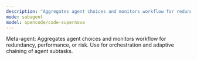 ```yaml
---
description: "Aggregates agent choices and monitors workflow for redundancy, performance, or risk"
mode: subagent
model: opencode/code-supernova
---
```


Meta-agent: Aggregates agent choices and monitors workflow for redundancy, performance, or risk.
Use for orchestration and adaptive chaining of agent subtasks.
